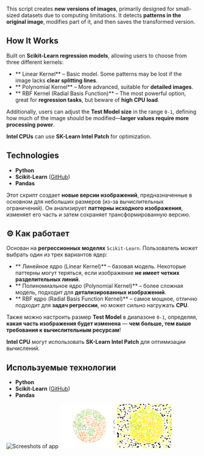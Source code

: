 This script creates **new versions of images**, primarily designed for small-sized datasets due to computing limitations. It detects **patterns in the original image**, modifies part of it, and then saves the transformed version.  

##  How It Works  
Built on **Scikit-Learn regression models**, allowing users to choose from three different kernels:  

- ** Linear Kernel** – Basic model. Some patterns may be lost if the image lacks **clear splitting lines**.  
- ** Polynomial Kernel** – More advanced, suitable for **detailed images**.  
- ** RBF Kernel (Radial Basis Function)** – The most powerful option, great for **regression tasks**, but beware of **high CPU load**.  

Additionally, users can adjust the **Test Model size** in the range `0-1`, defining how much of the image should be modified—**larger values require more processing power**.  

 **Intel CPUs** can use **SK-Learn Intel Patch** for optimization.  

##  Technologies  
-  **Python**  
-  **Scikit-Learn** ([GitHub](https://github.com/scikit-learn/scikit-learn))  
-  **Pandas**  


Этот скрипт создает **новые версии изображений**, предназначенные в основном для небольших размеров (из-за вычислительных ограничений). Он анализирует **паттерны исходного изображения**, изменяет его часть и затем сохраняет трансформированную версию.  

## ⚙ Как работает  
Основан на **регрессионных моделях** `Scikit-Learn`. Пользователь может выбрать один из трех вариантов ядер:  

- ** Линейное ядро (Linear Kernel)** – базовая модель. Некоторые паттерны могут теряться, если изображение **не имеет четких разделительных линий**.  
- ** Полиномиальное ядро (Polynomial Kernel)** – более сложная модель, подходит для **детализированных изображений**.  
- ** RBF ядро (Radial Basis Function Kernel)** – самое мощное, отлично подходит для **задач регрессии**, но может сильно нагружать **CPU**.  

Также можно настроить размер **Test Model** в диапазоне `0-1`, определяя, **какая часть изображения будет изменена** — **чем больше, тем выше требования к вычислительным ресурсам**!  

 **Intel CPU** могут использовать **SK-Learn Intel Patch** для оптимизации вычислений.  

##  Используемые технологии  
-  **Python**  
-  **Scikit-Learn** ([GitHub](https://github.com/scikit-learn/scikit-learn))  
-  **Pandas**  


![Screeshots of app](saaampl.png.png)
![Screeshots of app](saaampl_result_Poly_test_size_0.75.png)
![Screeshots of app](saaampl_result_RBF_test_size_0.9.png)

